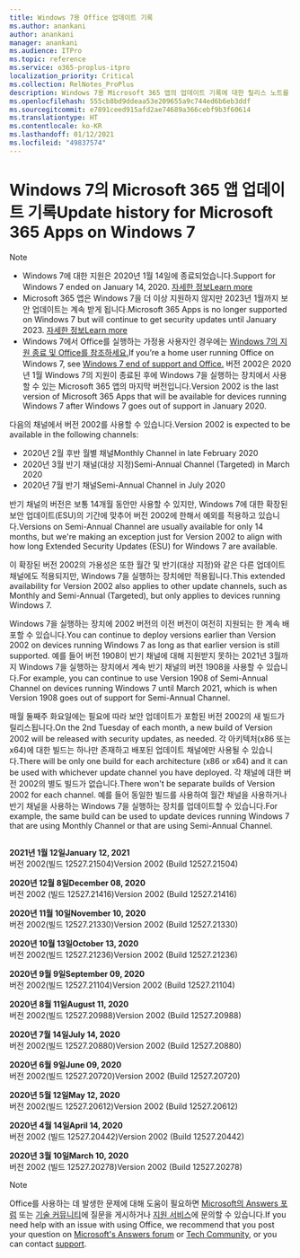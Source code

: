 ```yaml
---
title: Windows 7용 Office 업데이트 기록
ms.author: anankani
author: anankani
manager: anankani
ms.audience: ITPro
ms.topic: reference
ms.service: o365-proplus-itpro
localization_priority: Critical
ms.collection: RelNotes_ProPlus
description: Windows 7용 Microsoft 365 앱의 업데이트 기록에 대한 릴리스 노트를 고객에게 제공합니다.
ms.openlocfilehash: 555cb8bd9ddeaa53e209655a9c744ed6b6eb3ddf
ms.sourcegitcommit: e7891ceed915afd2ae74689a366cebf9b3f60614
ms.translationtype: HT
ms.contentlocale: ko-KR
ms.lasthandoff: 01/12/2021
ms.locfileid: "49837574"
---
```

# <a name="update-history-for-microsoft-365-apps-on-windows-7"></a><span data-ttu-id="66d00-103">Windows 7의 Microsoft 365 앱 업데이트 기록</span><span class="sxs-lookup"><span data-stu-id="66d00-103">Update history for Microsoft 365 Apps on Windows 7</span></span> 

 > [!NOTE]
>
>- <span data-ttu-id="66d00-104">Windows 7에 대한 지원은 2020년 1월 14일에 종료되었습니다.</span><span class="sxs-lookup"><span data-stu-id="66d00-104">Support for Windows 7 ended on January 14, 2020.</span></span> [<span data-ttu-id="66d00-105">자세한 정보</span><span class="sxs-lookup"><span data-stu-id="66d00-105">Learn more</span></span>](https://www.microsoft.com/microsoft-365/windows/end-of-windows-7-support?rtc=1)
>- <span data-ttu-id="66d00-106">Microsoft 365 앱은 Windows 7을 더 이상 지원하지 않지만 2023년 1월까지 보안 업데이트는 계속 받게 됩니다.</span><span class="sxs-lookup"><span data-stu-id="66d00-106">Microsoft 365 Apps is no longer supported on Windows 7 but will continue to get security updates until January 2023.</span></span> [<span data-ttu-id="66d00-107">자세한 정보</span><span class="sxs-lookup"><span data-stu-id="66d00-107">Learn more</span></span>](https://docs.microsoft.com/DeployOffice/windows-7-support)
>- <span data-ttu-id="66d00-108">Windows 7에서 Office를 실행하는 가정용 사용자인 경우에는 [Windows 7의 지원 종료 및 Office를 참조하세요.](https://support.office.com/en-us/article/windows-7-end-of-support-and-office-78f20fab-b57b-44d7-8368-06a8493f3cb9?ui=en-US&rs=en-US&ad=US)</span><span class="sxs-lookup"><span data-stu-id="66d00-108">If you’re a home user running Office on Windows 7, see [Windows 7 end of support and Office.](https://support.office.com/en-us/article/windows-7-end-of-support-and-office-78f20fab-b57b-44d7-8368-06a8493f3cb9?ui=en-US&rs=en-US&ad=US)</span></span>
<span data-ttu-id="66d00-109">버전 2002은 2020년 1월 Windows 7의 지원이 종료된 후에 Windows 7을 실행하는 장치에서 사용할 수 있는 Microsoft 365 앱의 마지막 버전입니다.</span><span class="sxs-lookup"><span data-stu-id="66d00-109">Version 2002 is the last version of Microsoft 365 Apps that will be available for devices running Windows 7 after Windows 7 goes out of support in January 2020.</span></span>  

<span data-ttu-id="66d00-110">다음의 채널에서 버전 2002를 사용할 수 있습니다.</span><span class="sxs-lookup"><span data-stu-id="66d00-110">Version 2002 is expected to be available in the following channels:</span></span>
- <span data-ttu-id="66d00-111">2020년 2월 후반 월별 채널</span><span class="sxs-lookup"><span data-stu-id="66d00-111">Monthly Channel in late February 2020</span></span>
- <span data-ttu-id="66d00-112">2020년 3월 반기 채널(대상 지정)</span><span class="sxs-lookup"><span data-stu-id="66d00-112">Semi-Annual Channel (Targeted) in March 2020</span></span>
- <span data-ttu-id="66d00-113">2020년 7월 반기 채널</span><span class="sxs-lookup"><span data-stu-id="66d00-113">Semi-Annual Channel in July 2020</span></span>

<span data-ttu-id="66d00-114">반기 채널의 버전은 보통 14개월 동안만 사용할 수 있지만, Windows 7에 대한 확장된 보안 업데이트(ESU)의 기간에 맞추어 버전 2002에 한해서 예외를 적용하고 있습니다.</span><span class="sxs-lookup"><span data-stu-id="66d00-114">Versions on Semi-Annual Channel are usually available for only 14 months, but we're making an exception just for Version 2002 to align with how long Extended Security Updates (ESU) for Windows 7 are available.</span></span>

<span data-ttu-id="66d00-115">이 확장된 버전 2002의 가용성은 또한 월간 및 반기(대상 지정)와 같은 다른 업데이트 채널에도 적용되지만, Windows 7을 실행하는 장치에만 적용됩니다.</span><span class="sxs-lookup"><span data-stu-id="66d00-115">This extended availability for Version 2002 also applies to other update channels, such as Monthly and Semi-Annual (Targeted), but only applies to devices running Windows 7.</span></span>

<span data-ttu-id="66d00-116">Windows 7을 실행하는 장치에 2002 버전의 이전 버전이 여전히 지원되는 한 계속 배포할 수 있습니다.</span><span class="sxs-lookup"><span data-stu-id="66d00-116">You can continue to deploy versions earlier than Version 2002 on devices running Windows 7 as long as that earlier version is still supported.</span></span> <span data-ttu-id="66d00-117">예를 들어 버전 1908이 반기 채널에 대해 지원받지 못하는 2021년 3월까지 Windows 7을 실행하는 장치에서 계속 반기 채널의 버전 1908을 사용할 수 있습니다.</span><span class="sxs-lookup"><span data-stu-id="66d00-117">For example, you can continue to use Version 1908 of Semi-Annual Channel on devices running Windows 7 until March 2021, which is when Version 1908 goes out of support for Semi-Annual Channel.</span></span>

<span data-ttu-id="66d00-118">매월 둘째주 화요일에는 필요에 따라 보안 업데이트가 포함된 버전 2002의 새 빌드가 릴리스됩니다.</span><span class="sxs-lookup"><span data-stu-id="66d00-118">On the 2nd Tuesday of each month, a new build of Version 2002 will be released with security updates, as needed.</span></span> <span data-ttu-id="66d00-119">각 아키텍처(x86 또는 x64)에 대한 빌드는 하나만 존재하고 배포된 업데이트 채널에만 사용될 수 있습니다.</span><span class="sxs-lookup"><span data-stu-id="66d00-119">There will be only one build for each architecture (x86 or x64) and it can be used with whichever update channel you have deployed.</span></span> <span data-ttu-id="66d00-120">각 채널에 대한 버전 2002의 별도 빌드가 없습니다.</span><span class="sxs-lookup"><span data-stu-id="66d00-120">There won't be separate builds of Version 2002 for each channel.</span></span> <span data-ttu-id="66d00-121">예를 들어 동일한 빌드를 사용하여 월간 채널을 사용하거나 반기 채널을 사용하는 Windows 7을 실행하는 장치를 업데이트할 수 있습니다.</span><span class="sxs-lookup"><span data-stu-id="66d00-121">For example, the same build can be used to update devices running Windows 7 that are using Monthly Channel or that are using Semi-Annual Channel.</span></span>

##

[//]: # (제거하지 마세요)

<span data-ttu-id="66d00-123">**2021년 1월 12일**</span><span class="sxs-lookup"><span data-stu-id="66d00-123">**January 12, 2021**</span></span><br/>
<span data-ttu-id="66d00-124">버전 2002(빌드 12527.21504)</span><span class="sxs-lookup"><span data-stu-id="66d00-124">Version 2002 (Build 12527.21504)</span></span><br/>

<span data-ttu-id="66d00-125">**2020년 12월 8일**</span><span class="sxs-lookup"><span data-stu-id="66d00-125">**December 08, 2020**</span></span><br/>
<span data-ttu-id="66d00-126">버전 2002 (빌드 12527.21416)</span><span class="sxs-lookup"><span data-stu-id="66d00-126">Version 2002 (Build 12527.21416)</span></span><br/>

<span data-ttu-id="66d00-127">**2020년 11월 10일**</span><span class="sxs-lookup"><span data-stu-id="66d00-127">**November 10, 2020**</span></span><br/>
<span data-ttu-id="66d00-128">버전 2002(빌드 12527.21330)</span><span class="sxs-lookup"><span data-stu-id="66d00-128">Version 2002 (Build 12527.21330)</span></span><br/>

<span data-ttu-id="66d00-129">**2020년 10월 13일**</span><span class="sxs-lookup"><span data-stu-id="66d00-129">**October 13, 2020**</span></span><br/>
<span data-ttu-id="66d00-130">버전 2002(빌드 12527.21236)</span><span class="sxs-lookup"><span data-stu-id="66d00-130">Version 2002 (Build 12527.21236)</span></span><br/>

<span data-ttu-id="66d00-131">**2020년 9월 9일**</span><span class="sxs-lookup"><span data-stu-id="66d00-131">**September 09, 2020**</span></span><br/>
<span data-ttu-id="66d00-132">버전 2002(빌드 12527.21104)</span><span class="sxs-lookup"><span data-stu-id="66d00-132">Version 2002 (Build 12527.21104)</span></span><br/>

<span data-ttu-id="66d00-133">**2020년 8월 11일**</span><span class="sxs-lookup"><span data-stu-id="66d00-133">**August 11, 2020**</span></span><br/>
<span data-ttu-id="66d00-134">버전 2002(빌드 12527.20988)</span><span class="sxs-lookup"><span data-stu-id="66d00-134">Version 2002 (Build 12527.20988)</span></span><br/>

<span data-ttu-id="66d00-135">**2020년 7월 14일**</span><span class="sxs-lookup"><span data-stu-id="66d00-135">**July 14, 2020**</span></span><br/>
<span data-ttu-id="66d00-136">버전 2002(빌드 12527.20880)</span><span class="sxs-lookup"><span data-stu-id="66d00-136">Version 2002 (Build 12527.20880)</span></span><br/>

<span data-ttu-id="66d00-137">**2020년 6월 9일**</span><span class="sxs-lookup"><span data-stu-id="66d00-137">**June 09, 2020**</span></span><br/>
<span data-ttu-id="66d00-138">버전 2002(빌드 12527.20720)</span><span class="sxs-lookup"><span data-stu-id="66d00-138">Version 2002 (Build 12527.20720)</span></span><br/>

<span data-ttu-id="66d00-139">**2020년 5월 12일**</span><span class="sxs-lookup"><span data-stu-id="66d00-139">**May 12, 2020**</span></span><br/>
<span data-ttu-id="66d00-140">버전 2002(빌드 12527.20612)</span><span class="sxs-lookup"><span data-stu-id="66d00-140">Version 2002 (Build 12527.20612)</span></span><br/>

<span data-ttu-id="66d00-141">**2020년 4월 14일**</span><span class="sxs-lookup"><span data-stu-id="66d00-141">**April 14, 2020**</span></span><br/>
<span data-ttu-id="66d00-142">버전 2002 (빌드 12527.20442)</span><span class="sxs-lookup"><span data-stu-id="66d00-142">Version 2002 (Build 12527.20442)</span></span><br/>

<span data-ttu-id="66d00-143">**2020년 3월 10일**</span><span class="sxs-lookup"><span data-stu-id="66d00-143">**March 10, 2020**</span></span><br/>
<span data-ttu-id="66d00-144">버전 2002 (빌드 12527.20278)</span><span class="sxs-lookup"><span data-stu-id="66d00-144">Version 2002 (Build 12527.20278)</span></span><br/>




> [!NOTE]
> <span data-ttu-id="66d00-145">Office를 사용하는 데 발생한 문제에 대해 도움이 필요하면 [Microsoft의 Answers 포럼](https://answers.microsoft.com/) 또는 [기술 커뮤니티](https://techcommunity.microsoft.com/)에 질문을 게시하거나 [지원 서비스](https://support.microsoft.com/contactus)에 문의할 수 있습니다.</span><span class="sxs-lookup"><span data-stu-id="66d00-145">If you need help with an issue with using Office, we recommend that you post your question on [Microsoft's Answers forum](https://answers.microsoft.com/) or [Tech Community](https://techcommunity.microsoft.com/), or you can contact [support](https://support.microsoft.com/contactus).</span></span>
